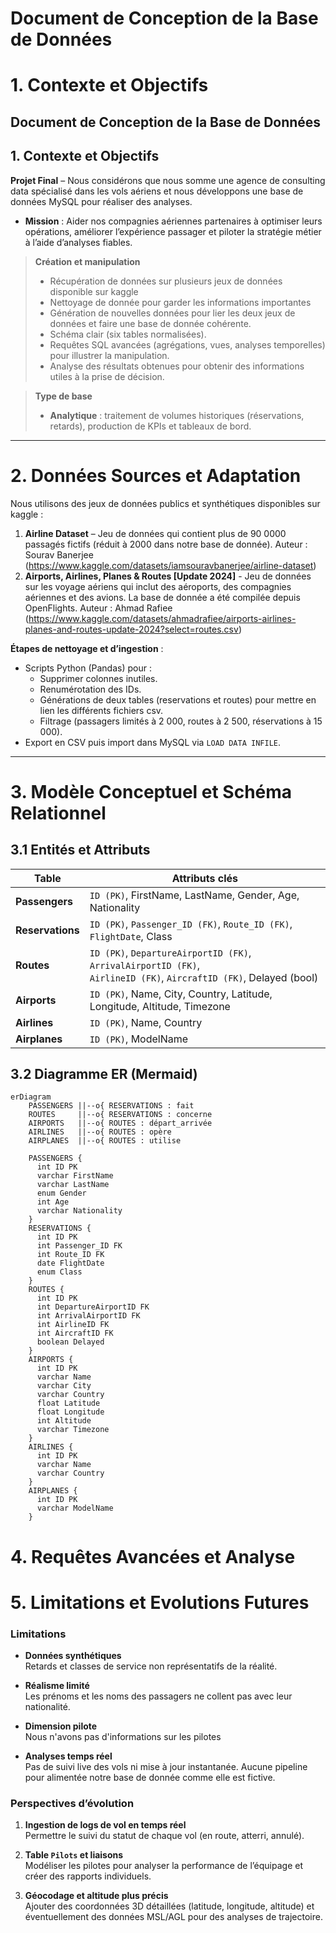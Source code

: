 # Document de Conception de la Base de Données

# 1. Contexte et Objectifs

## Document de Conception de la Base de Données

## 1. Contexte et Objectifs

**Projet Final** – Nous considérons que nous somme une agence de consulting data spécialisé dans les vols aériens et nous développons une base de données MySQL pour réaliser des analyses.

- **Mission** : Aider nos compagnies aériennes partenaires à optimiser leurs opérations, améliorer l’expérience passager et piloter la stratégie métier à l’aide d’analyses fiables.  

> **Création et manipulation**  
> - Récupération de données sur plusieurs jeux de données disponible sur kaggle
> - Nettoyage de donnée pour garder les informations importantes
> - Génération de nouvelles données pour lier les deux jeux de données et faire une base de donnée cohérente.
> - Schéma clair (six tables normalisées).  
> - Requêtes SQL avancées (agrégations, vues, analyses temporelles) pour illustrer la manipulation.
> - Analyse des résultats obtenues pour obtenir des informations utiles à la prise de décision.

> **Type de base**  
> - **Analytique** : traitement de volumes historiques (réservations, retards), production de KPIs et tableaux de bord.

---

# 2. Données Sources et Adaptation

Nous utilisons des jeux de données publics et synthétiques disponibles sur kaggle :

1. **Airline Dataset** – Jeu de données qui contient plus de 90 0000 passagés fictifs (réduit à 2000 dans notre base de donnée). Auteur : Sourav Banerjee (https://www.kaggle.com/datasets/iamsouravbanerjee/airline-dataset) 
2. **Airports, Airlines, Planes & Routes [Update 2024]** - Jeu de données sur les voyage aériens qui inclut des aéroports, des compagnies aériennes et des avions. La base de donnée a été compilée depuis OpenFlights. Auteur : Ahmad Rafiee (https://www.kaggle.com/datasets/ahmadrafiee/airports-airlines-planes-and-routes-update-2024?select=routes.csv)

**Étapes de nettoyage et d’ingestion** :

- Scripts Python (Pandas) pour :
  - Supprimer colonnes inutiles.
  - Renumérotation des IDs.
  - Générations de deux tables (reservations et routes) pour mettre en lien les différents fichiers csv.
  - Filtrage (passagers limités à 2 000, routes à 2 500, réservations à 15 000).
- Export en CSV puis import dans MySQL via `LOAD DATA INFILE`.

---

# 3. Modèle Conceptuel et Schéma Relationnel

## 3.1 Entités et Attributs

| Table            | Attributs clés                                                         |
|------------------|-------------------------------------------------------------------------|
| **Passengers**   | `ID (PK)`, FirstName, LastName, Gender, Age, Nationality                |
| **Reservations** | `ID (PK)`, `Passenger_ID (FK)`, `Route_ID (FK)`, `FlightDate`, Class    |
| **Routes**       | `ID (PK)`, `DepartureAirportID (FK)`, `ArrivalAirportID (FK)`,<br> `AirlineID (FK)`, `AircraftID (FK)`, Delayed (bool) |
| **Airports**     | `ID (PK)`, Name, City, Country, Latitude, Longitude, Altitude, Timezone |
| **Airlines**     | `ID (PK)`, Name, Country                                               |
| **Airplanes**    | `ID (PK)`, ModelName                                                    |

## 3.2 Diagramme ER (Mermaid)

```mermaid
erDiagram
    PASSENGERS ||--o{ RESERVATIONS : fait
    ROUTES     ||--o{ RESERVATIONS : concerne
    AIRPORTS   ||--o{ ROUTES : départ_arrivée
    AIRLINES   ||--o{ ROUTES : opère
    AIRPLANES  ||--o{ ROUTES : utilise

    PASSENGERS {
      int ID PK
      varchar FirstName
      varchar LastName
      enum Gender
      int Age
      varchar Nationality
    }
    RESERVATIONS {
      int ID PK
      int Passenger_ID FK
      int Route_ID FK
      date FlightDate
      enum Class
    }
    ROUTES {
      int ID PK
      int DepartureAirportID FK
      int ArrivalAirportID FK
      int AirlineID FK
      int AircraftID FK
      boolean Delayed
    }
    AIRPORTS {
      int ID PK
      varchar Name
      varchar City
      varchar Country
      float Latitude
      float Longitude
      int Altitude
      varchar Timezone
    }
    AIRLINES {
      int ID PK
      varchar Name
      varchar Country
    }
    AIRPLANES {
      int ID PK
      varchar ModelName
    }
```

# 4. Requêtes Avancées et Analyse

# 5. Limitations et Evolutions Futures

### Limitations

- **Données synthétiques**  
  Retards et classes de service non représentatifs de la réalité.

- **Réalisme limité**  
  Les prénoms et les noms des passagers ne collent pas avec leur nationalité.

- **Dimension pilote**  
  Nous n'avons pas d'informations sur les pilotes

- **Analyses temps réel**  
  Pas de suivi live des vols ni mise à jour instantanée. Aucune pipeline pour alimentée notre base de donnée comme elle est fictive.

### Perspectives d’évolution

1. **Ingestion de logs de vol en temps réel**  
   Permettre le suivi du statut de chaque vol (en route, atterri, annulé).

2. **Table `Pilots` et liaisons**  
   Modéliser les pilotes pour analyser la performance de l’équipage et créer des rapports individuels.

3. **Géocodage et altitude plus précis**  
   Ajouter des coordonnées 3D détaillées (latitude, longitude, altitude) et éventuellement des données MSL/AGL pour des analyses de trajectoire.
